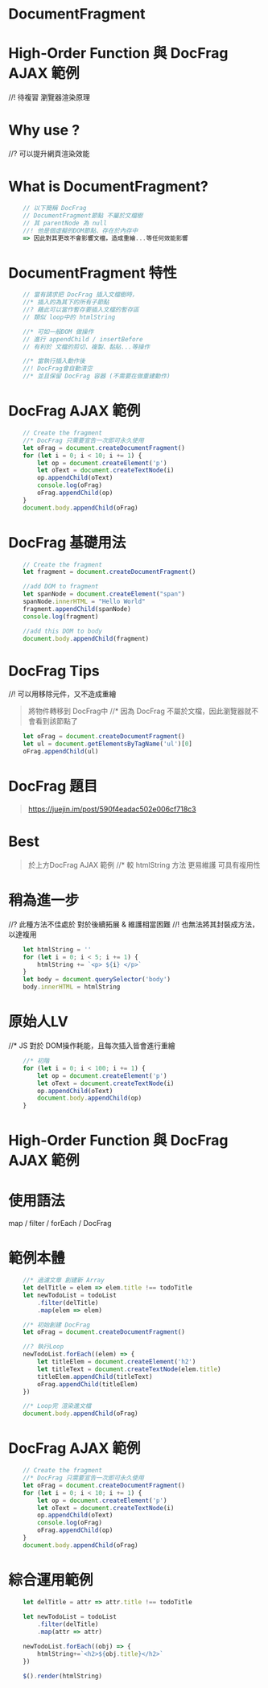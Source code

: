 # DocumentFragment
# High-Order Function 與 DocFrag AJAX 範例

//! 待複習 瀏覽器渲染原理

# Why use ? 
//? 可以提升網頁渲染效能

# What is DocumentFragment?
```js
    // 以下簡稱 DocFrag
    // DocumentFragment節點 不屬於文檔樹
    // 其 parentNode 為 null
    //! 他是個虛擬的DOM節點、存在於內存中
    => 因此對其更改不會影響文檔，造成重繪...等任何效能影響
```
# DocumentFragment 特性
```js
    // 當有請求把 DocFrag 插入文檔樹時，
    //* 插入的為其下的所有子節點
    //? 藉此可以當作暫存要插入文檔的暫存區
    // 類似 loop中的 htmlString

    //* 可如一般DOM 做操作
    // 進行 appendChild / insertBefore
    // 有利於 文檔的剪切、複製、黏貼...等操作

    //* 當執行插入動作後  
    //! DocFrag會自動清空
    //* 並且保留 DocFrag 容器 (不需要在做重建動作)
```

# DocFrag AJAX 範例
```js
    // Create the fragment 
    //* DocFrag 只需要宣告一次即可永久使用
    let oFrag = document.createDocumentFragment()
    for (let i = 0; i < 10; i += 1) {
        let op = document.createElement('p')
        let oText = document.createTextNode(i)
        op.appendChild(oText)
        console.log(oFrag)
        oFrag.appendChild(op)
    }
    document.body.appendChild(oFrag)
```

# DocFrag 基礎用法
```js
    // Create the fragment
    let fragment = document.createDocumentFragment()

    //add DOM to fragment 
    let spanNode = document.createElement("span")
    spanNode.innerHTML = "Hello World"
    fragment.appendChild(spanNode)
    console.log(fragment)

    //add this DOM to body
    document.body.appendChild(fragment)
```

# DocFrag Tips
//! 可以用移除元件，又不造成重繪
> 將物件轉移到 DocFrag中
//* 因為 DocFrag 不屬於文檔，因此瀏覽器就不會看到該節點了
```js
    let oFrag = document.createDocumentFragment()
    let ul = document.getElementsByTagName('ul')[0]
    oFrag.appendChild(ul)
```

# DocFrag 題目
> https://juejin.im/post/590f4eadac502e006cf718c3
<!-- <body><p>1</p><p>2</p>...</body> 插入body -->

# Best
> 於上方DocFrag AJAX 範例
//* 較 htmlString 方法 更易維護 可具有複用性

# 稍為進一步
//? 此種方法不佳處於 對於後續拓展 & 維護相當困難
//! 也無法將其封裝成方法，以達複用
```js
    let htmlString = ''
    for (let i = 0; i < 5; i += 1) {
        htmlString += `<p> ${i} </p>`
    }
    let body = document.querySelector('body')
    body.innerHTML = htmlString
```

# 原始人LV
//* JS 對於 DOM操作耗能，且每次插入皆會進行重繪
```js
    //* 初階
    for (let i = 0; i < 100; i += 1) {
        let op = document.createElement('p')
        let oText = document.createTextNode(i)
        op.appendChild(oText)
        document.body.appendChild(op)
    }
```

# High-Order Function 與 DocFrag AJAX 範例

# 使用語法
map / filter / forEach / DocFrag

# 範例本體
```js
    //* 過濾文章 創建新 Array
    let delTitle = elem => elem.title !== todoTitle
    let newTodoList = todoList
        .filter(delTitle)
        .map(elem => elem)

    //* 初始創建 DocFrag
    let oFrag = document.createDocumentFragment()

    //? 執行Loop
    newTodoList.forEach((elem) => {
        let titleElem = document.createElement('h2')
        let titleText = document.createTextNode(elem.title)
        titleElem.appendChild(titleText)
        oFrag.appendChild(titleElem)
    })

    //* Loop完 渲染進文檔
    document.body.appendChild(oFrag)
```




# DocFrag AJAX 範例
```js
    // Create the fragment 
    //* DocFrag 只需要宣告一次即可永久使用
    let oFrag = document.createDocumentFragment()
    for (let i = 0; i < 10; i += 1) {
        let op = document.createElement('p')
        let oText = document.createTextNode(i)
        op.appendChild(oText)
        console.log(oFrag)
        oFrag.appendChild(op)
    }
    document.body.appendChild(oFrag)
```

# 綜合運用範例
```js
    let delTitle = attr => attr.title !== todoTitle
    
    let newTodoList = todoList
        .filter(delTitle)
        .map(attr => attr)

    newTodoList.forEach((obj) => {
        htmlString+=`<h2>${obj.title}</h2>`
    })

    $().render(htmlString)
```